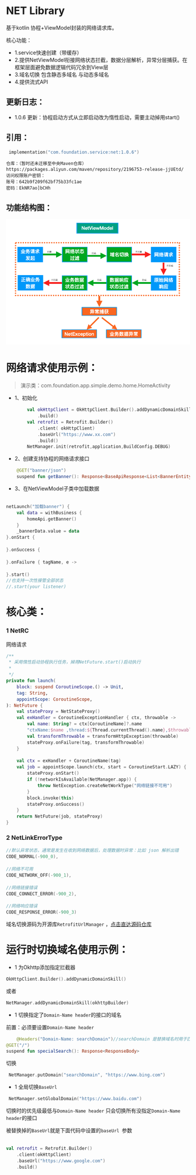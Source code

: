 # NET Library

基于kotlin 协程+ViewModel封装的网络请求库。

核心功能：

* 1.service快速创建（带缓存）
* 2.提供NetViewModel衔接网络状态拦截，数据分层解析，异常分层捕获。在框架层面避免数据逻辑代码冗余到View层
* 3.域名切换 包含静态多域名 与动态多域名
* 4.提供流式API

## 更新日志：

* 1.0.6 更新：协程启动方式从立即启动改为惰性启动，需要主动掉用start()

## 引用：

```kotlin
 implementation("com.foundation.service:net:1.0.6")
```

```agsl
仓库：（暂时还未迁移至中央Maven仓库）
https://packages.aliyun.com/maven/repository/2196753-release-jjUEtd/
访问权限账户密钥：
账号：642b9f209f62bf75b33fc1ae
密码：EkNR7ao]bCHh
```

## 功能结构图：

![结构图](images/function_structure.jpg)

# 网络请求使用示例：

> 演示类：com.foundation.app.simple.demo.home.HomeActivity

* 1、初始化

```kotlin
        val okHttpClient = OkHttpClient.Builder().addDynamicDomainSkill()
            .build()
        val retrofit = Retrofit.Builder()
            .client( okHttpClient)
            .baseUrl("https://www.xx.com")
            .build()
        NetManager.init(retrofit,application,BuildConfig.DEBUG)
```

* 2、创建支持协程的网络请求接口

```kotlin
    @GET("banner/json")
    suspend fun getBanner(): Response<BaseApiResponse<List<BannerEntity>>>
```

* 3、在NetViewModel子类中加载数据


```kotlin

netLaunch("加载banner") {
    val data = withBusiness {
        homeApi.getBanner()
    }
    _bannerData.value = data
}.onStart {

}.onSuccess {

}.onFailure { tagName, e ->

}.start()
//也支持一次性接管全部状态
//.start(your listener)

```

# 核心类：

### 1 NetRC
网络请求

```kotlin
/**
 * 采用惰性启动协程执行任务，掉用NetFuture.start()启动执行
 *
 */
private fun launch(
    block: suspend CoroutineScope.() -> Unit,
    tag: String,
    appointScope: CoroutineScope,
): NetFuture {
    val stateProxy = NetStateProxy()
    val exHandler = CoroutineExceptionHandler { ctx, throwable ->
        val name: String? = ctx[CoroutineName]?.name
        "ctxName:$name ,thread:${Thread.currentThread().name},$throwable ".log(TAG)
        val transformThrowable = transformHttpException(throwable)
        stateProxy.onFailure(tag, transformThrowable)
    }

    val ctx = exHandler + CoroutineName(tag)
    val job = appointScope.launch(ctx, start = CoroutineStart.LAZY) {
        stateProxy.onStart()
        if (!networkIsAvailable(NetManager.app)) {
            throw NetException.createNetWorkType("网络链接不可用")
        }
        block.invoke(this)
        stateProxy.onSuccess()
    }
    return NetFuture(job, stateProxy)
}

```

### 2 NetLinkErrorType

```kotlin
//默认异常状态，通常是发生在收到网络数据后，处理数据时异常：比如 json 解析出错
CODE_NORMAL(-900_0),

//网络不可用
CODE_NETWORK_OFF(-900_1),

//网络链接错误
CODE_CONNECT_ERROR(-900_2),

//网络响应错误
CODE_RESPONSE_ERROR(-900_3)
```

域名切换源码为开源库`RetrofitUrlManager`
，[点击直达源码仓库](https://github.com/JessYanCoding/RetrofitUrlManager/blob/master/README-zh.md)

# 运行时切换域名使用示例：

* 1 为Okhttp添加指定拦截器

```kotlin
OkHttpClient.Builder().addDynamicDomainSkill()
```

或者

```kotlin
NetManager.addDynamicDomainSkill(okhttpBuilder)
```

* 1 切换指定了`Domain-Name header`的接口的域名

前置：必须要设置`Domain-Name header`

```kotlin
    @Headers("Domain-Name: searchDomain")//searchDomain 是替换域名时用于匹配接口的KEY
@GET("/")
suspend fun specialSearch(): Response<ResponseBody>
```

切换

```kotlin
 NetManager.putDomain("searchDomain", "https://www.bing.com")
```

* 1 全局切换`BaseUrl`

```kotlin
 NetManager.setGlobalDomain("https://www.baidu.com")
```

切换时的优先级最低与`Domain-Name header` 只会切换所有没指定`Domain-Name header`的接口

被替换掉的`BaseUrl`就是下面代码中设置的`baseUrl `参数

```kotlin

val retrofit = Retrofit.Builder()
    .client(okHttpClient)
    .baseUrl("https://www.google.com")
    .build()

```





